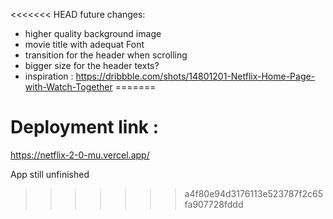 <<<<<<< HEAD
future changes:

- higher quality background image
- movie title with adequat Font
- transition for the header when scrolling
- bigger size for the header texts?
- inspiration : https://dribbble.com/shots/14801201-Netflix-Home-Page-with-Watch-Together
=======
# Deployment link : 
https://netflix-2-0-mu.vercel.app/

App still unfinished
>>>>>>> a4f80e94d3176113e523787f2c65fa907728fddd
